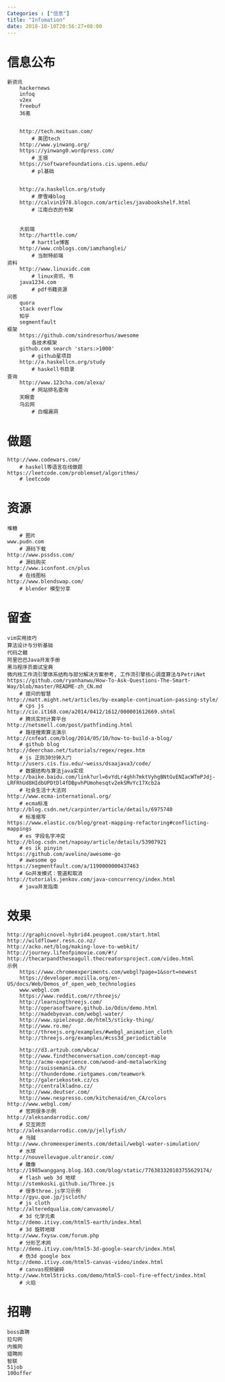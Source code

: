 ```yaml
---
Categories : ["信息"]
title: "Infomation"
date: 2018-10-10T20:56:27+08:00
---
```


# 信息公布
    新资讯
        hackernews
        infoq
        v2ex
        freebuf
        36氪


        http://tech.meituan.com/
            # 美团tech
        http://www.yinwang.org/
        https://yinwang0.wordpress.com/
            # 王垠
        https://softwarefoundations.cis.upenn.edu/
            # pl基础


        http://a.haskellcn.org/study
            # 廖雪峰blog
        http://calvin1978.blogcn.com/articles/javabookshelf.html
            # 江南白衣的书架


        大前端
        http://harttle.com/
            # harttle博客
        http://www.cnblogs.com/iamzhanglei/
            # 当耐特前端
    资料
        http://www.linuxidc.com
            # linux资讯、书
        java1234.com
            # pdf书籍资源
    问答
        quora
        stack overflow
        知乎
        segmentfault
    框架
        https://github.com/sindresorhus/awesome
            各技术框架
        github.com search 'stars:>1000'
            # github星项目
        http://a.haskellcn.org/study
            # haskell书目录
    查询
        http://www.123cha.com/alexa/
            # 网站排名查询
        天眼查
        乌云网
            # 白帽漏洞
# 做题
    http://www.codewars.com/
        # haskell等语言在线做题
    https://leetcode.com/problemset/algorithms/
        # leetcode
# 资源
    堆糖
        # 图片
    www.pudn.com
        # 源码下载
    http://www.pssdss.com/
        # 源码购买
    http://www.iconfont.cn/plus
        # 在线图标
    http://www.blendswap.com/
        # blender 模型分享
# 留查
    vim实用技巧
    算法设计与分析基础
    代码之髓
    阿里巴巴Java开发手册
    黑马程序员面试宝典
    微内核工作流引擎体系结构与部分解决方案参考, 工作流引擎核心调度算法与PetriNet
    https://github.com/ryanhanwu/How-To-Ask-Questions-The-Smart-Way/blob/master/README-zh_CN.md
        # 提问的智慧
    http://matt.might.net/articles/by-example-continuation-passing-style/
        # cps js
    http://cio.it168.com/a2014/0412/1612/000001612669.shtml
        # 腾讯实时计算平台
    http://netsmell.com/post/pathfinding.html
        # 路径搜索算法演示
    http://cnfeat.com/blog/2014/05/10/how-to-build-a-blog/
        # github blog
    http://deerchao.net/tutorials/regex/regex.htm
        # js 正则30分钟入门
    http://users.cis.fiu.edu/~weiss/dsaajava3/code/
        # 数据结构与算法java实现
    http://baike.baidu.com/link?url=6vYdLr4ghh7mktVyhgBNtGvENIacWTmPJdj-LRFRhUd8HIdbUPDtDl4fDBpvhPUmohesqtv2ekSMvYc17Xcb2a
        # 社会生活十大法则
    http://www.ecma-international.org/
        # ecma标准
    http://blog.csdn.net/carpinter/article/details/6975740
        # 标准缩写
    https://www.elastic.co/blog/great-mapping-refactoring#conflicting-mappings
        # es 字段名字冲突
    http://blog.csdn.net/napoay/article/details/53907921
        # es ik pinyin
    https://github.com/avelino/awesome-go
        # awesome go
    https://segmentfault.com/a/1190000000437463
        # Go并发模式：管道和取消
    http://tutorials.jenkov.com/java-concurrency/index.html
        # java并发指南
# 效果
    http://graphicnovel-hybrid4.peugeot.com/start.html
    http://wildflower.resn.co.nz/
    http://acko.net/blog/making-love-to-webkit/
    http://journey.lifeofpimovie.com/#!/
    http://thecarpandtheseagull.thecreatorsproject.com/video.html
    示例
        https://www.chromeexperiments.com/webgl?page=1&sort=newest
        https://developer.mozilla.org/en-US/docs/Web/Demos_of_open_web_technologies
        www.webgl.com
        https://www.reddit.com/r/threejs/
        http://learningthreejs.com/
        http://operasoftware.github.io/Odin/demo.html
        http://madebyevan.com/webgl-water/
        http://www.spielzeugz.de/html5/sticky-thing/
        http://www.ro.me/
        http://threejs.org/examples/#webgl_animation_cloth
        http://threejs.org/examples/#css3d_periodictable

        http://d3.artzub.com/wbca/
        http://www.findtheconversation.com/concept-map
        http://acme-experience.com/wood-and-metalworking
        http://suissemania.ch/
        http://thunderdome.riotgames.com/teamwork
        http://galeriekostek.cz/cs
        http://centralkladno.cz/
        http://www.deutser.com/
        http://www.nespresso.com/kitchenaid/en_CA/colors
    http://www.webgl.com/
        # 官网很多示例
    http://aleksandarrodic.com/
        # 交互网页
    http://aleksandarrodic.com/p/jellyfish/
        # 乌贼
    http://www.chromeexperiments.com/detail/webgl-water-simulation/
        # 水球
    http://nouvellevague.ultranoir.com/
        # 雕像
    http://1985wanggang.blog.163.com/blog/static/776383320103755629174/
        # flash web 3d 地球
    http://stemkoski.github.io/Three.js
        # 很多three.js学习示例
    http://gyu.que.jp/jscloth/
        # js cloth
    http://alteredqualia.com/canvasmol/
        # 3d 化学元素
    http://demo.itivy.com/html5-earth/index.html
        # 3d 旋转地球
    http://www.fxysw.com/forum.php
        # 分形艺术网
    http://demo.itivy.com/html5-3d-google-search/index.html
        # 伪3d google box
    http://demo.itivy.com/html5-canvas-video/index.html
        # canvas视频破碎
    http://www.html5tricks.com/demo/html5-cool-fire-effect/index.html
        # 火焰
# 招聘
    boss直聘
    拉勾网
    内推网
    猎聘网
    智联
    51job
    100offer

